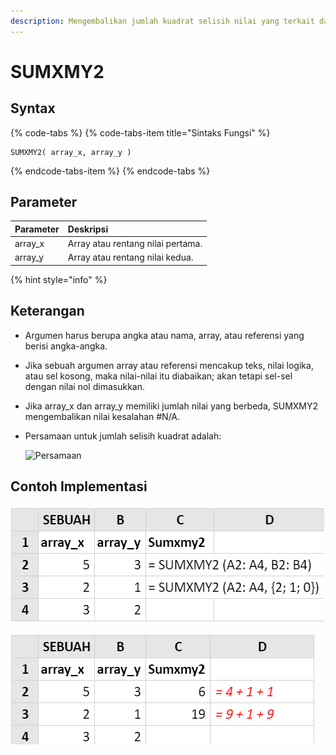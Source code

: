 ```yaml
---
description: Mengembalikan jumlah kuadrat selisih nilai yang terkait dalam dua array.
---
```


# SUMXMY2

## Syntax

{% code-tabs %}
{% code-tabs-item title="Sintaks Fungsi" %}
```text
SUMXMY2( array_x, array_y )
```
{% endcode-tabs-item %}
{% endcode-tabs %}

## Parameter

| Parameter | Deskripsi |
| :--- | :--- |
| array\_x | Array atau rentang nilai pertama. |
| array\_y | Array atau rentang nilai kedua. |

{% hint style="info" %}

## Keterangan

* Argumen harus berupa angka atau nama, array, atau referensi yang berisi angka-angka.
* Jika sebuah argumen array atau referensi mencakup teks, nilai logika, atau sel kosong, maka nilai-nilai itu diabaikan; akan tetapi sel-sel dengan nilai nol dimasukkan.
* Jika array\_x dan array\_y memiliki jumlah nilai yang berbeda, SUMXMY2 mengembalikan nilai kesalahan \#N/A.
* Persamaan untuk jumlah selisih kuadrat adalah:

  ![Persamaan](https://support.content.office.net/id-id/media/1be4bfbd-aec7-4ab6-bf9a-c00736129537.gif)

## Contoh Implementasi

![Rumus](../.gitbook/assets/screenshot-193.png)

![Hasil](../.gitbook/assets/screenshot-192.png)

